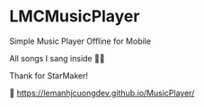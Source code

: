 # LMCMusicPlayer
Simple Music Player Offline for Mobile

All songs I sang inside 😶‍🌫️

Thank for StarMaker!

🔗  https://lemanhjcuongdev.github.io/MusicPlayer/
